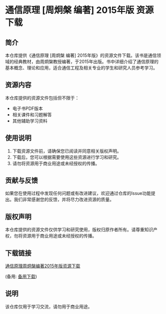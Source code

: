 # 通信原理 [周炯槃 编著] 2015年版 资源下载

## 简介
本仓库提供《通信原理 [周炯槃 编著] 2015年版》的资源文件下载。该书是通信领域的经典教材，由周炯槃教授编著，于2015年出版。书中详细介绍了通信原理的基本概念、理论和应用，适合通信工程及相关专业的学生和研究人员参考学习。

## 资源内容
本仓库提供的资源文件包括但不限于：
- 电子书PDF版本
- 相关课件和习题解答
- 其他辅助学习资料

## 使用说明
1. 下载资源文件前，请确保您已阅读并同意相关版权声明。
2. 下载后，您可以根据需要使用这些资源进行学习和研究。
3. 请勿将资源用于商业用途或未经授权的传播。

## 贡献与反馈
如果您在使用过程中发现任何问题或有改进建议，欢迎通过仓库的Issue功能提出。我们非常感谢您的反馈，并将尽力改进资源的质量。

## 版权声明
本仓库提供的资源文件仅供学习和研究使用，版权归原作者所有。请尊重知识产权，勿将资源用于商业用途或未经授权的传播。

## 下载链接
[通信原理周炯槃编著2015年版资源下载](https://pan.quark.cn/s/b500a62288bb) 

(备用: [备用下载](https://pan.baidu.com/s/1DNCueWqHhGFrcEBq2x296g?pwd=1234))

## 说明

该仓库仅用于学习交流，请勿用于商业用途。
